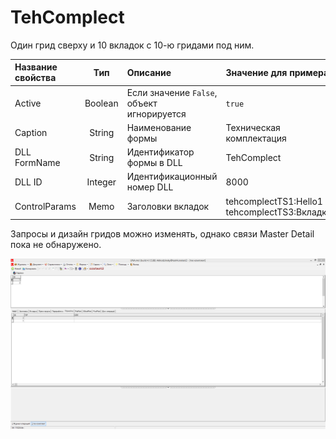 # TehComplect

Один грид сверху и 10 вкладок с 10-ю гридами под ним.

| **Название свойства** | **Тип** | **Описание** | **Значение для примера** |
| :--- | :---: | :--- | :--- |
| Active | Boolean | Если значение `False`, объект игнорируется | `true` |
| Caption | String | Наименование формы | Техническая комплектация |
| DLL FormName | String | Идентификатор формы в DLL | TehComplect |
| DLL ID | Integer | Идентификационный номер DLL | 8000 |
| ControlParams | Memo | Заголовки вкладок | tehcomplectTS1:Hello1 tehcomplectTS3:Вкладка |

Запросы и дизайн гридов можно изменять, однако связи Master Detail пока не обнаружено.

![](../../../.gitbook/assets/tehcomplect.png)

